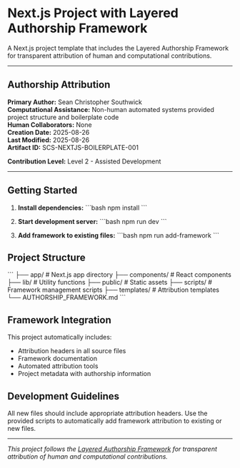 # Next.js Project with Layered Authorship Framework

A Next.js project template that includes the Layered Authorship Framework for transparent attribution of human and computational contributions.

---

## Authorship Attribution

**Primary Author:** Sean Christopher Southwick  
**Computational Assistance:** Non-human automated systems provided project structure and boilerplate code  
**Human Collaborators:** None  
**Creation Date:** 2025-08-26  
**Last Modified:** 2025-08-26  
**Artifact ID:** SCS-NEXTJS-BOILERPLATE-001  

**Contribution Level:** Level 2 - Assisted Development

---

## Getting Started

1. **Install dependencies:**
   \`\`\`bash
   npm install
   \`\`\`

2. **Start development server:**
   \`\`\`bash
   npm run dev
   \`\`\`

3. **Add framework to existing files:**
   \`\`\`bash
   npm run add-framework
   \`\`\`

## Project Structure

\`\`\`
├── app/                    # Next.js app directory
├── components/            # React components
├── lib/                   # Utility functions
├── public/               # Static assets
├── scripts/              # Framework management scripts
├── templates/            # Attribution templates
└── AUTHORSHIP_FRAMEWORK.md
\`\`\`

## Framework Integration

This project automatically includes:
- Attribution headers in all source files
- Framework documentation
- Automated attribution tools
- Project metadata with authorship information

## Development Guidelines

All new files should include appropriate attribution headers. Use the provided scripts to automatically add framework attribution to existing or new files.

---

*This project follows the [Layered Authorship Framework](./AUTHORSHIP_FRAMEWORK.md) for transparent attribution of human and computational contributions.*
